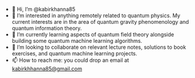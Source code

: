 - 👋 Hi, I’m @kabirkhanna85
- 👀 I’m interested in anything remotely related to quantum physics. My current interests are in the area of quantum gravity phenomenology and quantum information theory. 
- 🌱 I’m currently learning aspects of quantum field theory alongside building some quantum machine learning algorithms. 
- 💞️ I’m looking to collaborate on relevant lecture notes, solutions to book exercises, and quantum machine learning projects. 
- 📫 How to reach me: you could drop an email at kabirkhhanna85@gmail.com

<!---
kabirkhanna85/kabirkhanna85 is a ✨ special ✨ repository because its `README.md` (this file) appears on your GitHub profile.
You can click the Preview link to take a look at your changes.
--->
